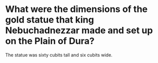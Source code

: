 # What were the dimensions of the gold statue that king Nebuchadnezzar made and set up on the Plain of Dura?

The statue was sixty cubits tall and six cubits wide.
